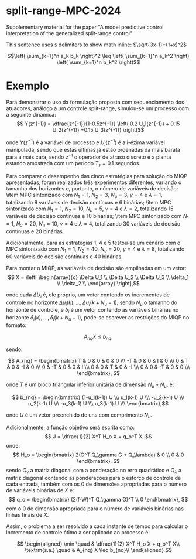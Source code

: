 # split-range-MPC-2024
Supplementary material for the paper "A model predictive control interpretation of the generalized split-range control"

This sentence uses `$` delimiters to show math inline:  $\sqrt{3x-1}+(1+x)^2$

$$\left( \sum_{k=1}^n a_k b_k \right)^2 \leq \left( \sum_{k=1}^n a_k^2 \right) \left( \sum_{k=1}^n b_k^2 \right)$$

# Exemplo

Para demonstrar o uso da formulação proposta com sequenciamento dos atuadores, análogo a um controle split-range, simulou-se um processo com a seguinte dinâmica:
$$    Y(z^{-1}) = \dfrac{z^{-1}}{1-0.5z^{-1}} \left( 0.2 U_1(z^{-1}) + 0.15 U_2(z^{-1}) +0.15 U_3(z^{-1}) \right)$$

onde $Y(z^{-1})$ é a variável de processo e $U_i(z^{-1})$ é a i-ézima variável manipulada, sendo que estas últimas já estão ordenadas da mais barata para a mais cara, sendo $z^{-1}$ o operador de atraso discreto e a planta estando amostrada com um período $T_s = 0.1$ segundos.

Para comparar o desempenho das cinco estratégias para solução do MIQP apresentadas, foram realizados três experimentos diferentes, variando o tamanho dos horizontes e, portanto, o número de variáveis de decisão:
    \item MPC sintonizado com $N_1 = 1$, $N_2 = 3$, $N_u = 3$, $\gamma = 4$ e $\lambda = 1$, totalizando 9 variáveis de decisão contínuas e 6 binárias;
    \item MPC sintonizado com $N_1 = 1$, $N_2 = 10$, $N_u = 5$, $\gamma = 4$ e $\lambda = 2$, totalizando 15 variáveis de decisão contínuas e 10 binárias;
    \item MPC sintonizado com $N_1 = 1$, $N_2 = 20$, $N_u = 10$, $\gamma = 4$ e $\lambda = 4$, totalizando 30 variáveis de decisão contínuas e 20 binárias.


Adicionalmente, para as estratégias 1, 4 e 5 testou-se um cenário com o MPC sintonizado com $N_1 = 1$, $N_2 = 40$, $N_u = 20$, $\gamma = 4$ e $\lambda = 8$, totalizando 60 variáveis de decisão contínuas e 40 binárias.



Para montar o MIQP, as variáveis de decisão são empilhadas em um vetor:
$$   X = \left[
\begin{array}{c}
\Delta U_1 \\
\Delta U_2 \\
\Delta U_3 \\
\delta_1 \\
\delta_2 \\
\end{array}
\right],$$

onde cada $\Delta U_i$ é, ele próprio, um vetor contendo os incrementos de controle no horizonte $\Delta u_i(k), ..., \Delta u_i (k+N_u-1)$, sendo $N_u$ o tamanho do horizonte de controle, e $\delta_i$  é um vetor contendo as variáveis binárias no horizonte $\delta_i(k), ..., \delta_i (k+N_u-1)$, pode-se escrever as restrições do MIQP no formato:


   $$ A_{nq} X \leq b_{nq},$$

sendo: 

$$
    A_{nq} = \begin{bmatrix}
T & 0 & 0 & 0 & 0 \\\
-T & 0 & 0 & I & 0 \\\
0 & T & 0 & -I & 0 \\\
0 & -T & 0 & 0 & I \\\
0 & 0 & T & 0 & -I \\\
0 & 0 & -T & 0 & 0 \\\
\end{bmatrix}, 
$$

onde $T$ é um bloco triangular inferior unitária de dimensão $N_u \times N_u$, e: 

$$    b_{nq} = \begin{bmatrix} (1-u_1(k-1)) U \\\ u_1(k-1) U \\\ -u_2(k-1) U  \\\ u_2(k-1) U  \\\ -u_3(k-1) U  \\\ u_3(k-1) U  \\\ \end{bmatrix},$$

onde $U$ é um vetor preenchido de uns com comprimento $N_u$.

Adicionalmente, a função objetivo será escrita como:
$$
    J = \dfrac{1}{2} X^T H_o X + q_o^T X,
$$
onde:
$$
   H_o = \begin{bmatrix}
2(G^T Q_\gamma G + Q_\lambda) & 0 \\
0 & 0
\end{bmatrix}, 
$$
sendo $Q_\gamma$ a matriz diagonal com a ponderação no erro quadrático e $Q_\lambda$ a matriz diagonal contendo as ponderações para o esforço de controle de cada entrada, também com os $0$ de dimensões apropriadas para o número de variáveis binárias de $X$ e:
$$
   q_o = \begin{bmatrix}
(2(f-W)^T Q_\gamma G)^T \\ 0
\end{bmatrix}, 
$$
com o $0$ de dimensão apropriada para o número de variáveis binárias nas linhas finais de $X$.

Assim, o problema a ser resolvido a cada instante de tempo para calcular o incremento de controle ótimo a ser aplicado ao processo é:

$$
\begin{aligned}
\min \quad & \dfrac{1}{2} X^T H_o X + q_o^T X\\
\textrm{s.a.} \quad & A_{nq} X \leq b_{nq}\\
\end{aligned}
$$

